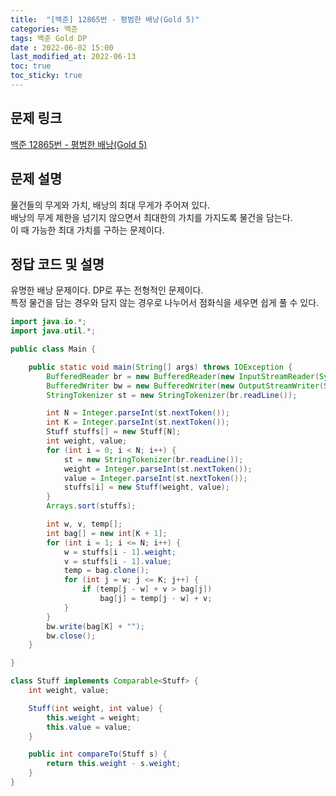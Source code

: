 ```yaml
---
title:  "[백준] 12865번 - 평범한 배낭(Gold 5)"
categories: 백준
tags: 백준 Gold DP
date : 2022-06-02 15:00
last_modified_at: 2022-06-13
toc: true
toc_sticky: true
---
```


## 문제 링크

[백준 12865번 - 평범한 배낭(Gold 5)](https://www.acmicpc.net/problem/12865)

## 문제 설명

물건들의 무게와 가치, 배낭의 최대 무게가 주어져 있다.  
배낭의 무게 제한을 넘기지 않으면서 최대한의 가치를 가지도록 물건을 담는다.  
이 때 가능한 최대 가치를 구하는 문제이다.

## 정답 코드 및 설명

유명한 배낭 문제이다. DP로 푸는 전형적인 문제이다.  
특정 물건을 담는 경우와 담지 않는 경우로 나누어서 점화식을 세우면 쉽게 풀 수 있다.

```java
import java.io.*;
import java.util.*;

public class Main {

    public static void main(String[] args) throws IOException {
        BufferedReader br = new BufferedReader(new InputStreamReader(System.in));
        BufferedWriter bw = new BufferedWriter(new OutputStreamWriter(System.out));
        StringTokenizer st = new StringTokenizer(br.readLine());

        int N = Integer.parseInt(st.nextToken());
        int K = Integer.parseInt(st.nextToken());
        Stuff stuffs[] = new Stuff[N];
        int weight, value;
        for (int i = 0; i < N; i++) {
            st = new StringTokenizer(br.readLine());
            weight = Integer.parseInt(st.nextToken());
            value = Integer.parseInt(st.nextToken());
            stuffs[i] = new Stuff(weight, value);
        }
        Arrays.sort(stuffs);

        int w, v, temp[];
        int bag[] = new int[K + 1];
        for (int i = 1; i <= N; i++) {
            w = stuffs[i - 1].weight;
            v = stuffs[i - 1].value;
            temp = bag.clone();
            for (int j = w; j <= K; j++) {
                if (temp[j - w] + v > bag[j])
                    bag[j] = temp[j - w] + v;
            }
        }
        bw.write(bag[K] + "");
        bw.close();
    }

}

class Stuff implements Comparable<Stuff> {
    int weight, value;

    Stuff(int weight, int value) {
        this.weight = weight;
        this.value = value;
    }

    public int compareTo(Stuff s) {
        return this.weight - s.weight;
    }
}
```
